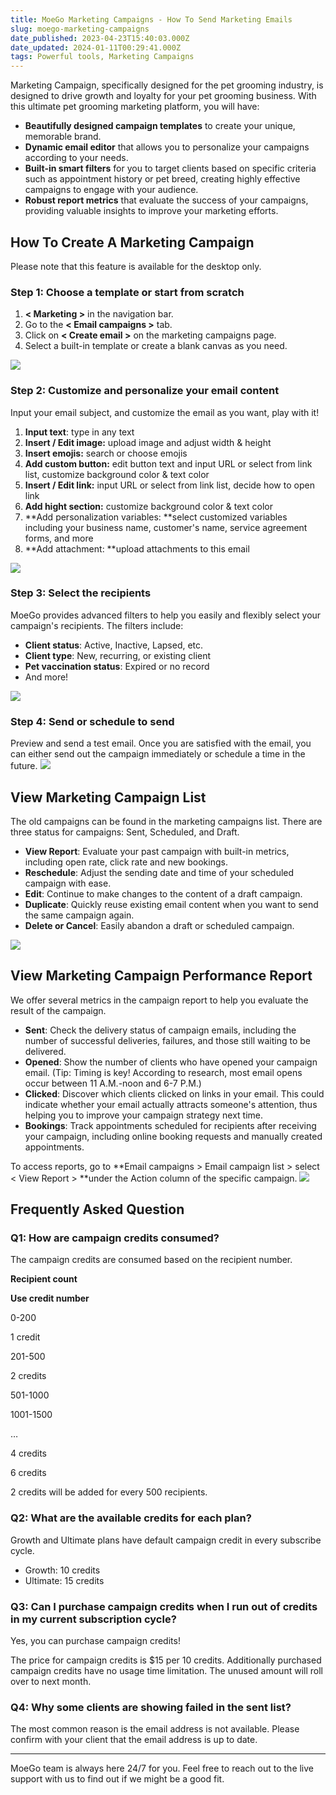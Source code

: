 ```yaml
---
title: MoeGo Marketing Campaigns - How To Send Marketing Emails
slug: moego-marketing-campaigns
date_published: 2023-04-23T15:40:03.000Z
date_updated: 2024-01-11T00:29:41.000Z
tags: Powerful tools, Marketing Campaigns
---
```


Marketing Campaign, specifically designed for the pet grooming industry, is designed to drive growth and loyalty for your pet grooming business. With this ultimate pet grooming marketing platform, you will have:

- **Beautifully designed campaign templates** to create your unique, memorable brand.
- **Dynamic email editor** that allows you to personalize your campaigns according to your needs.
- **Built-in smart filters** for you to target clients based on specific criteria such as appointment history or pet breed, creating highly effective campaigns to engage with your audience.
- **Robust report metrics** that evaluate the success of your campaigns, providing valuable insights to improve your marketing efforts.

## How To Create A Marketing Campaign 

Please note that this feature is available for the desktop only. 

### Step 1: Choose a template or start from scratch 

1. **< Marketing >** in the navigation bar.
2. Go to the **< Email campaigns >** tab.
3. Click on **< Create email >** on the marketing campaigns page.
4. Select a built-in template or create a blank canvas as you need. 

![](__GHOST_URL__/content/images/2024/01/CleanShot-2024-01-10-at-16.03.10.gif)
### Step 2: Customize and personalize your email content 

Input your email subject, and customize the email as you want, play with it!

1. **Input text**: type in any text
2. **Insert / Edit image:** upload image and adjust width & height
3. **Insert emojis:** search or choose emojis
4. **Add custom button:** edit button text and input URL or select from link list, customize background color & text color
5. **Insert / Edit link:** input URL or select from link list, decide how to open link
6. **Add hight section:** customize background color & text color
7. **Add personalization variables: **select customized variables including your business name, customer's name, service agreement forms, and more
8. **Add attachment: **upload attachments to this email

![](__GHOST_URL__/content/images/2024/01/CleanShot-2024-01-10-at-16.23.39.png)
### Step 3: Select the recipients

MoeGo provides advanced filters to help you easily and flexibly select your campaign's recipients. The filters include:

- **Client status**: Active, Inactive, Lapsed, etc.
- **Client type**: New, recurring, or existing client
- **Pet vaccination status**: Expired or no record
- And more!

![](__GHOST_URL__/content/images/2024/01/Frame-427320001.png)
### Step 4: Send or schedule to send

Preview and send a test email. Once you are satisfied with the email, you can either send out the campaign immediately or schedule a time in the future.
![](__GHOST_URL__/content/images/2024/01/Frame-427320002.png)
## View Marketing Campaign List

The old campaigns can be found in the marketing campaigns list. There are three status for campaigns: Sent, Scheduled, and Draft.

- **View Report**: Evaluate your past campaign with built-in metrics, including open rate, click rate and new bookings.
- **Reschedule**: Adjust the sending date and time of your scheduled campaign with ease.
- **Edit**: Continue to make changes to the content of a draft campaign.
- **Duplicate**: Quickly reuse existing email content when you want to send the same campaign again.
- **Delete or Cancel**: Easily abandon a draft or scheduled campaign.

![](__GHOST_URL__/content/images/2024/01/CleanShot-2024-01-10-at-16.14.16.png)
## View Marketing Campaign Performance Report

We offer several metrics in the campaign report to help you evaluate the result of the campaign. 

- **Sent**: Check the delivery status of campaign emails, including the number of successful deliveries, failures, and those still waiting to be delivered.
- **Opened**: Show the number of clients who have opened your campaign email. (Tip: Timing is key! According to research, most email opens occur between 11 A.M.-noon and 6-7 P.M.)
- **Clicked**: Discover which clients clicked on links in your email. This could indicate whether your email actually attracts someone's attention, thus helping you to improve your campaign strategy next time.
- **Bookings**: Track appointments scheduled for recipients after receiving your campaign, including online booking requests and manually created appointments.

To access reports, go to **Email campaigns > Email campaign list > select < View Report > **under the Action column of the specific campaign.
![](__GHOST_URL__/content/images/2024/01/CleanShot-2024-01-10-at-16.15.10.gif)
## Frequently Asked Question

### Q1: How are campaign credits consumed?

The campaign credits are consumed based on the recipient number.

**Recipient count**

**Use credit number**

0-200

1 credit

201-500

2 credits

501-1000

1001-1500

…

4 credits

6 credits

2 credits will be added for every 500 recipients.

### Q2: What are the available credits for each plan?

Growth and Ultimate plans have default campaign credit in every subscribe cycle.

- Growth: 10 credits
- Ultimate: 15 credits

### **Q3: Can I purchase campaign credits when I run out of credits in my current subscription cycle?**

Yes, you can purchase campaign credits!

The price for campaign credits is $15 per 10 credits. Additionally purchased campaign credits have no usage time limitation. The unused amount will roll over to next month.

### Q4: Why some clients are showing failed in the sent list?

The most common reason is the email address is not available. Please confirm with your client that the email address is up to date.

---

MoeGo team is always here 24/7 for you. Feel free to reach out to the live support with us to find out if we might be a good fit. 

